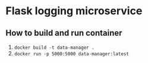 # Flask logging microservice

## How to build and run container

1. `docker build -t data-manager .`
2. `docker run -p 5000:5000 data-manager:latest`

